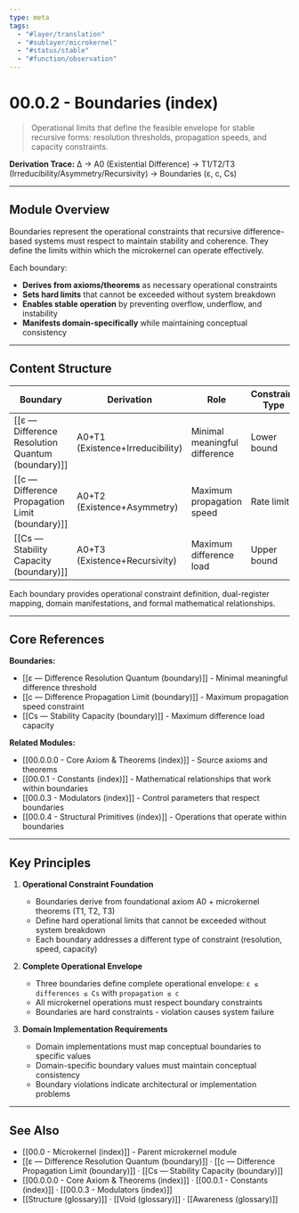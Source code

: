 ```yaml
---
type: meta
tags:
  - "#layer/translation"
  - "#sublayer/microkernel"
  - "#status/stable"
  - "#function/observation"
---
```


# 00.0.2 - Boundaries (index)

> Operational limits that define the feasible envelope for stable recursive forms: resolution thresholds, propagation speeds, and capacity constraints.

**Derivation Trace:** ∆ → A0 (Existential Difference) → T1/T2/T3 (Irreducibility/Asymmetry/Recursivity) → Boundaries (ε, c, Cs)

---

## Module Overview

Boundaries represent the operational constraints that recursive difference-based systems must respect to maintain stability and coherence. They define the limits within which the microkernel can operate effectively.

Each boundary:
- **Derives from axioms/theorems** as necessary operational constraints
- **Sets hard limits** that cannot be exceeded without system breakdown
- **Enables stable operation** by preventing overflow, underflow, and instability
- **Manifests domain-specifically** while maintaining conceptual consistency

---

## Content Structure

| Boundary | Derivation | Role | Constraint Type |
|----------|------------|------|-----------------|
| [[ε — Difference Resolution Quantum (boundary)]] | A0+T1 (Existence+Irreducibility) | Minimal meaningful difference | Lower bound |
| [[c — Difference Propagation Limit (boundary)]] | A0+T2 (Existence+Asymmetry) | Maximum propagation speed | Rate limit |
| [[Cs — Stability Capacity (boundary)]] | A0+T3 (Existence+Recursivity) | Maximum difference load | Upper bound |

Each boundary provides operational constraint definition, dual-register mapping, domain manifestations, and formal mathematical relationships.

---

## Core References

**Boundaries:**
- [[ε — Difference Resolution Quantum (boundary)]] - Minimal meaningful difference threshold
- [[c — Difference Propagation Limit (boundary)]] - Maximum propagation speed constraint
- [[Cs — Stability Capacity (boundary)]] - Maximum difference load capacity

**Related Modules:**
- [[00.0.0.0 - Core Axiom & Theorems (index)]] - Source axioms and theorems
- [[00.0.1 - Constants (index)]] - Mathematical relationships that work within boundaries
- [[00.0.3 - Modulators (index)]] - Control parameters that respect boundaries
- [[00.0.4 - Structural Primitives (index)]] - Operations that operate within boundaries

---

## Key Principles

1. **Operational Constraint Foundation**
   - Boundaries derive from foundational axiom A0 + microkernel theorems (T1, T2, T3)
   - Define hard operational limits that cannot be exceeded without system breakdown
   - Each boundary addresses a different type of constraint (resolution, speed, capacity)

2. **Complete Operational Envelope**
   - Three boundaries define complete operational envelope: `ε ≤ differences ≤ Cs` with `propagation ≤ c`
   - All microkernel operations must respect boundary constraints
   - Boundaries are hard constraints - violation causes system failure

3. **Domain Implementation Requirements**
   - Domain implementations must map conceptual boundaries to specific values
   - Domain-specific boundary values must maintain conceptual consistency
   - Boundary violations indicate architectural or implementation problems

---

## See Also

- [[00.0 - Microkernel (index)]] - Parent microkernel module
- [[ε — Difference Resolution Quantum (boundary)]] · [[c — Difference Propagation Limit (boundary)]] · [[Cs — Stability Capacity (boundary)]]
- [[00.0.0.0 - Core Axiom & Theorems (index)]] · [[00.0.1 - Constants (index)]] · [[00.0.3 - Modulators (index)]]
- [[Structure (glossary)]] · [[Void (glossary)]] · [[Awareness (glossary)]]

